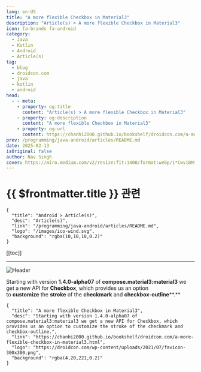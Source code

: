 ```yaml
---
lang: en-US
title: "A more flexible Checkbox in Material3"
description: "Article(s) > A more flexible Checkbox in Material3"
icon: fa-brands fa-android
category:
  - Java
  - Kotlin
  - Android
  - Article(s)
tag:
  - blog
  - droidcon.com
  - java
  - kotlin
  - android
head:
  - - meta:
    - property: og:title
      content: "Article(s) > A more flexible Checkbox in Material3"
    - property: og:description
      content: "A more flexible Checkbox in Material3"
    - property: og:url
      content: https://chanhi2000.github.io/bookshelf/droidcon.com/a-more-flexible-checkbox-in-material3.html
prev: /programming/java-android/articles/README.md
date: 2025-02-13
isOriginal: false
author: Nav Singh
cover: https://miro.medium.com/v2/resize:fit:1400/format:webp/1*CwviBMtZIwUrgykadkDXKg.png
---
```


# {{ $frontmatter.title }} 관련

```component VPCard
{
  "title": "Android > Article(s)",
  "desc": "Article(s)",
  "link": "/programming/java-android/articles/README.md",
  "logo": "/images/ico-wind.svg",
  "background": "rgba(10,10,10,0.2)"
}
```

[[toc]]

---

<SiteInfo
  name="A more flexible Checkbox in Material3"
  desc="Starting with version 1.4.0-alpha07 of compose.material3:material3 we get a new API for Checkbox, which provides us an option to customize the stroke of the checkmark and checkbox-outline."
  url="https://droidcon.com/2025/02/13/a-more-flexible-checkbox-in-material3"
  logo="https://droidcon.com/wp-content/uploads/2021/07/favicon-300x300.png"
  preview="https://miro.medium.com/v2/resize:fit:1400/format:webp/1*CwviBMtZIwUrgykadkDXKg.png"/>

![Header](https://miro.medium.com/v2/resize:fit:1400/format:webp/1*CwviBMtZIwUrgykadkDXKg.png)

Starting with version **1.4.0-alpha07** of **compose.material3:material3** we get a new API for **Checkbox**, which provides us an option to **customize** the **stroke** of the **checkmark** and **checkbox-outline****.**

<!-- ###### Existing API

@Preview(showBackground = true)

@Composable

fun CheckboxOldSample() {

val checkedState = remember { mutableStateOf(true) }

Row(

modifier = Modifier.fillMaxWidth(),

verticalAlignment = androidx.compose.ui.Alignment.CenterVertically

) {

Checkbox(

checked = checkedState.value,

onCheckedChange = { checkedState.value = it }

)

Text(text = "Old Checkbox API"

}

}

@Preview(showBackground = true) @Composable fun CheckboxOldSample() { val checkedState = remember { mutableStateOf(true) } Row( modifier = Modifier.fillMaxWidth(), verticalAlignment = androidx.compose.ui.Alignment.CenterVertically ) { Checkbox( checked = checkedState.value, onCheckedChange = { checkedState.value = it } ) Text(text = "Old Checkbox API" } }

@Preview(showBackground = true)
@Composable
fun CheckboxOldSample() {
    val checkedState = remember { mutableStateOf(true) }
    Row(
        modifier = Modifier.fillMaxWidth(),
        verticalAlignment = androidx.compose.ui.Alignment.CenterVertically
    ) {
        Checkbox(
            checked = checkedState.value,
            onCheckedChange = { checkedState.value = it }
        )
        Text(text = "Old Checkbox API"
    }
}

![](https://miro.medium.com/v2/resize:fit:898/format:webp/1*WTuXHGRKl70b-TSX2HTgOw.png)

Docs of existing API

###### New API implementation

@Composable

fun CheckboxWithRoundedStrokes() {

val strokeWidthPx = with(LocalDensity.current) { floor(CheckboxDefaults.StrokeWidth.toPx()) }

val checkmarkStroke =

remember(strokeWidthPx) {

Stroke(

width = strokeWidthPx,

cap = StrokeCap.Square,

join = StrokeJoin.Round,

pathEffect = PathEffect.dashPathEffect(floatArrayOf(2f, 6f))

)

}

val outlineStroke = remember(strokeWidthPx) {

Stroke(width = 8f)

}

val checkedState = remember { mutableStateOf(true) }

Row(

modifier = Modifier.fillMaxWidth(),

verticalAlignment = androidx.compose.ui.Alignment.CenterVertically

) {

Checkbox(

checked = true,

onCheckedChange = { },

// New properties

checkmarkStroke = checkmarkStroke,

outlineStroke = outlineStroke

)

Text(text = "New Checkbox API")

}

}

@Composable fun CheckboxWithRoundedStrokes() { val strokeWidthPx = with(LocalDensity.current) { floor(CheckboxDefaults.StrokeWidth.toPx()) } val checkmarkStroke = remember(strokeWidthPx) { Stroke( width = strokeWidthPx, cap = StrokeCap.Square, join = StrokeJoin.Round, pathEffect = PathEffect.dashPathEffect(floatArrayOf(2f, 6f)) ) } val outlineStroke = remember(strokeWidthPx) { Stroke(width = 8f) } val checkedState = remember { mutableStateOf(true) } Row( modifier = Modifier.fillMaxWidth(), verticalAlignment = androidx.compose.ui.Alignment.CenterVertically ) { Checkbox( checked = true, onCheckedChange = { }, // New properties checkmarkStroke = checkmarkStroke, outlineStroke = outlineStroke ) Text(text = "New Checkbox API") } }

@Composable
fun CheckboxWithRoundedStrokes() {
    val strokeWidthPx = with(LocalDensity.current) { floor(CheckboxDefaults.StrokeWidth.toPx()) }
    val checkmarkStroke =
        remember(strokeWidthPx) {
            Stroke(
                width = strokeWidthPx,
                cap = StrokeCap.Square,
                join = StrokeJoin.Round,
                pathEffect = PathEffect.dashPathEffect(floatArrayOf(2f, 6f))
            )
        }
    val outlineStroke = remember(strokeWidthPx) {
        Stroke(width = 8f)
    }
    val checkedState = remember { mutableStateOf(true) }
    Row(
        modifier = Modifier.fillMaxWidth(),
        verticalAlignment = androidx.compose.ui.Alignment.CenterVertically
    ) {
        Checkbox(
            checked = true,
            onCheckedChange = { },
            // New properties
            checkmarkStroke = checkmarkStroke,
            outlineStroke = outlineStroke
        )

        Text(text = "New Checkbox API")
    }
}

###### Demo

![](https://miro.medium.com/v2/resize:fit:1400/format:webp/1*IFS3_W_JwGP8wZHB8WeIeg.png)

Preview of 2 states — New API

###### Stay in touch

[navczydev.bsky.social](https://bsky.app/profile/navczydev.bsky.social?source=post_page-----378edc1f9aca--------------------------------------- "navczydev.bsky.social")[Nav Singh (@navczydev@androiddev.social)](https://androiddev.social/@navczydev?source=post_page-----378edc1f9aca--------------------------------------- "Nav Singh (@navczydev@androiddev.social)")[navczydev – Overview](https://github.com/navczydev?source=post_page-----378edc1f9aca--------------------------------------- "navczydev - Overview")[x.com](https://x.com/navczydev?source=post_page-----378edc1f9aca--------------------------------------- "x.com")

###### References

[Compose Material 3 | Jetpack | Android Developers](https://developer.android.com/jetpack/androidx/releases/compose-material3?source=post_page-----378edc1f9aca---------------------------------------#1.4.0-alpha07 "Compose Material 3 | Jetpack | Android Developers")

This article is previously published on [proandroiddev.com.](https://proandroiddev.com/a-more-flexible-checkbox-material3-378edc1f9aca) -->

<!-- TODO: add ARTICLE CARD -->
```component VPCard
{
  "title": "A more flexible Checkbox in Material3",
  "desc": "Starting with version 1.4.0-alpha07 of compose.material3:material3 we get a new API for Checkbox, which provides us an option to customize the stroke of the checkmark and checkbox-outline.",
  "link": "https://chanhi2000.github.io/bookshelf/droidcon.com/a-more-flexible-checkbox-in-material3.html",
  "logo": "https://droidcon.com/wp-content/uploads/2021/07/favicon-300x300.png",
  "background": "rgba(4,20,221,0.2)"
}
```
